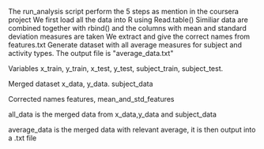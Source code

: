 The run_analysis script perform the 5 steps as mention in the coursera project
We first load all the data into R using Read.table()
Similiar data are combined together with rbind() and the columns with mean and standard deviation measures are taken
We extract and give the correct names from features.txt
Generate dataset with all average measures for subject and activity types. The output file is "average_data.txt"

Variables
x_train,
y_train,
x_test,
y_test,
subject_train,
subject_test.

Merged dataset
x_data,
y_data.
subject_data

Corrected names
features,
mean_and_std_features

all_data is the merged data from x_data,y_data and subject_data

average_data is the merged data with relevant average, it is then output into a .txt file 